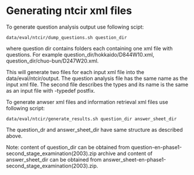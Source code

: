 Generating ntcir xml files
==========================

To generate question analysis output use following scipt:

	data/eval/ntcir/dump_questions.sh question_dir

where question dir contains folders each containing one xml file with questions.
For example question_dir/hokkaido/D844W10.xml, question_dir/chuo-bun/D247W20.xml.

This will generate two files for each input xml file into the data/eval/ntcir/output.
The question analysis file has the same name as the input xml file. The second file describes
the types and its name is the same as an input file with -typedef postfix.


To generate anwser xml files and information retrieval xml files use following script:

	data/eval/ntcir/generate_results.sh question_dir answer_sheet_dir

The question_dr and answer_sheet_dir have same structure as described above.

Note: content of question_dir can be obtained from question-en-phase1-second_stage_examination(2003).zip archive
and content of answer_sheet_dir can be obtained from answer_sheet-en-phase1-second_stage_examination(2003).zip.	